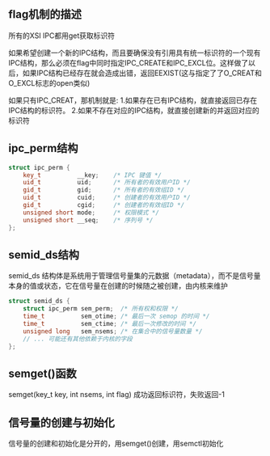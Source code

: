 ## flag机制的描述
所有的XSI IPC都用get获取标识符

如果希望创建一个新的IPC结构，而且要确保没有引用具有统一标识符的一个现有IPC结构，那么必须在flag中同时指定IPC_CREATE和IPC_EXCL位。这样做了以后，如果IPC结构已经存在就会造成出错，返回EEXIST(这与指定了了O_CREAT和O_EXCL标志的open类似)  

如果只有IPC_CREAT，那机制就是: 1.如果存在已有IPC结构，就直接返回已存在IPC结构的标识符。 2.如果不存在对应的IPC结构，就直接创建新的并返回对应的标识符  

## ipc_perm结构  
```cpp
struct ipc_perm {
    key_t          __key;    /* IPC 键值 */
    uid_t          uid;      /* 所有者的有效用户ID */
    gid_t          gid;      /* 所有者的有效组ID */
    uid_t          cuid;     /* 创建者的有效用户ID */
    gid_t          cgid;     /* 创建者的有效组ID */
    unsigned short mode;     /* 权限模式 */
    unsigned short __seq;    /* 序列号 */
};
```

## semid_ds结构  
semid_ds 结构体是系统用于管理信号量集的元数据（metadata），而不是信号量本身的值或状态，它在信号量在创建的时候随之被创建，由内核来维护
```cpp  
struct semid_ds {
    struct ipc_perm sem_perm;  /* 所有权和权限 */
    time_t          sem_otime; /* 最后一次 semop 的时间 */
    time_t          sem_ctime; /* 最后一次修改的时间 */
    unsigned long   sem_nsems; /* 在集合中的信号量数量 */
    // ... 可能还有其他依赖于内核的字段
};
```  

## semget()函数  
semget(key_t key, int nsems, int flag)
成功返回标识符，失败返回-1  

## 信号量的创建与初始化  
信号量的创建和初始化是分开的，用semget()创建，用semctl初始化